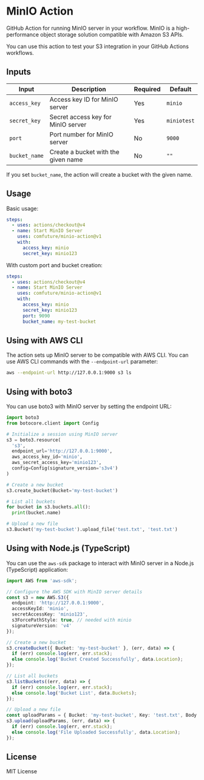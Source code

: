 # MinIO Action

GitHub Action for running MinIO server in your workflow. MinIO is a high-performance object storage solution compatible with Amazon S3 APIs.

You can use this action to test your S3 integration in your GitHub Actions workflows.

## Inputs

| Input | Description | Required | Default |
|-------|-------------|----------|---------|
| `access_key` | Access key ID for MinIO server | Yes | `minio` |
| `secret_key` | Secret access key for MinIO server | Yes | `miniotest` |
| `port` | Port number for MinIO server | No | `9000` |
| `bucket_name` | Create a bucket with the given name | No | `""` |

If you set `bucket_name`, the action will create a bucket with the given name.

## Usage

Basic usage:

```yaml
steps:
  - uses: actions/checkout@v4
  - name: Start MinIO Server
    uses: comfuture/minio-action@v1
    with:
      access_key: minio
      secret_key: minio123
```

With custom port and bucket creation:

```yaml
steps:
  - uses: actions/checkout@v4
  - name: Start MinIO Server
    uses: comfuture/minio-action@v1
    with:
      access_key: minio
      secret_key: minio123
      port: 9090
      bucket_name: my-test-bucket
```

## Using with AWS CLI

The action sets up MinIO server to be compatible with AWS CLI. You can use AWS CLI commands with the `--endpoint-url` parameter:

```bash
aws --endpoint-url http://127.0.0.1:9000 s3 ls
```

## Using with boto3

You can use boto3 with MinIO server by setting the endpoint URL:

```python
import boto3
from botocore.client import Config

# Initialize a session using MinIO server
s3 = boto3.resource(
  's3',
  endpoint_url='http://127.0.0.1:9000',
  aws_access_key_id='minio',
  aws_secret_access_key='minio123',
  config=Config(signature_version='s3v4')
)

# Create a new bucket
s3.create_bucket(Bucket='my-test-bucket')

# List all buckets
for bucket in s3.buckets.all():
  print(bucket.name)

# Upload a new file
s3.Bucket('my-test-bucket').upload_file('test.txt', 'test.txt')
```

## Using with Node.js (TypeScript)

You can use the `aws-sdk` package to interact with MinIO server in a Node.js (TypeScript) application:

```typescript
import AWS from 'aws-sdk';

// Configure the AWS SDK with MinIO server details
const s3 = new AWS.S3({
  endpoint: 'http://127.0.0.1:9000',
  accessKeyId: 'minio',
  secretAccessKey: 'minio123',
  s3ForcePathStyle: true, // needed with minio
  signatureVersion: 'v4'
});

// Create a new bucket
s3.createBucket({ Bucket: 'my-test-bucket' }, (err, data) => {
  if (err) console.log(err, err.stack);
  else console.log('Bucket Created Successfully', data.Location);
});

// List all buckets
s3.listBuckets((err, data) => {
  if (err) console.log(err, err.stack);
  else console.log('Bucket List', data.Buckets);
});

// Upload a new file
const uploadParams = { Bucket: 'my-test-bucket', Key: 'test.txt', Body: 'Hello from MinIO!' };
s3.upload(uploadParams, (err, data) => {
  if (err) console.log(err, err.stack);
  else console.log('File Uploaded Successfully', data.Location);
});
```

## License

MIT License
